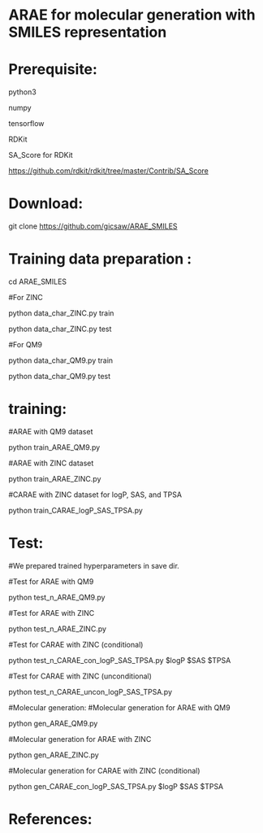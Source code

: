 # ARAE for molecular generation with SMILES representation

# Prerequisite:
python3

numpy

tensorflow

RDKit

SA_Score for RDKit

https://github.com/rdkit/rdkit/tree/master/Contrib/SA_Score

# Download:

git clone https://github.com/gicsaw/ARAE_SMILES

# Training data preparation :
cd ARAE_SMILES

#For ZINC 

python data_char_ZINC.py train

python data_char_ZINC.py test

#For QM9

python data_char_QM9.py train

python data_char_QM9.py test

# training:
#ARAE with QM9 dataset

python train_ARAE_QM9.py

#ARAE with ZINC dataset

python train_ARAE_ZINC.py

#CARAE with ZINC dataset for logP, SAS, and TPSA

python train_CARAE_logP_SAS_TPSA.py

# Test:
#We prepared trained hyperparameters in save dir.

#Test for ARAE with QM9

python test_n_ARAE_QM9.py

#Test for ARAE with ZINC

python test_n_ARAE_ZINC.py

#Test for CARAE with ZINC (conditional)

python test_n_CARAE_con_logP_SAS_TPSA.py $logP $SAS $TPSA 

#Test for CARAE with ZINC (unconditional)

python test_n_CARAE_uncon_logP_SAS_TPSA.py

#Molecular generation:
#Molecular generation for ARAE with QM9 

python gen_ARAE_QM9.py

#Molecular generation for ARAE with ZINC

python gen_ARAE_ZINC.py

#Molecular generation for CARAE with ZINC (conditional)

python gen_CARAE_con_logP_SAS_TPSA.py  $logP $SAS $TPSA


# References:


